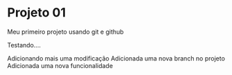 # Projeto 01

Meu primeiro projeto usando git e github

Testando....

Adicionando mais uma modificação
Adicionada uma nova branch no projeto
Adicionada uma nova funcionalidade
